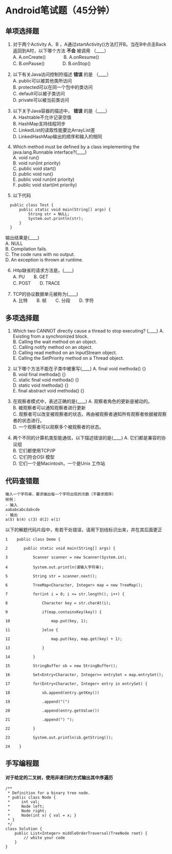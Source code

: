 # Android笔试题（45分钟）
## 单项选择题
1. 对于两个Activity A、B ，A通过startActivity()方法打开B。当在B中点击Back返回到A时，以下哪个方法 **不会** 被调用 （____）  
A.  A.onCreate()　　　　B.  A.onResume()  
C.  B.onPause()　　　　D.  B.onStop()

2. 以下有关Java访问控制符描述 **错误** 的是 （____）  
A.  public可以被其他类所访问  
B.  protected可以在同一个包中的类访问  
C.  default可以被子类访问  
D.  private可以被当前类访问  

3. 以下关于Java容器的描述中， **错误** 的是（____）  
A. Hashtable不允许记录空值  
B. HashMap支持线程同步  
C. LinkedList的读取性能要比ArrayList差  
D. LinkedHashMap输出的顺序和输入的相同  

4. Which method must be defined by a class implementing the java.lang.Runnable interface?(____)  
A. void run()  
B. void run(int priority)  
C. public void start()  
D. public void run()  
E. public void run(int priority)  
F. public void start(int priority)  

5. 以下代码
```
  public class Test {
      public static void main(String[] args) {
          String str = NULL;
          System.out.println(str);
      }
  }
```
输出结果是(____)  
A. NULL  
B. Compilation fails.  
C. The code runs with no output.  
D. An exception is thrown at runtime.  

6. Http缺省的请求方法是。(____)  
A. PU　　B. GET  
C. POST　　D. TRACE

7. TCP的协议数据单元被称为(____)  
A. 比特　　B. 帧　　C. 分段　　D. 字符

## 多项选择题
1. Which two CANNOT directly cause a thread to stop executing? (____)
A. Existing from a synchronized block.  
B. Calling the wait method on an object.  
C. Calling notify method on an object.  
D. Calling read method on an InputStream object.  
E. Calling the SetPriority method on a Thread object.  
 
2. 以下哪个方法不能在子类中被重写(____)
A. final void methoda() {}  
B. void final methoda() {}  
C. static final void methoda() {}  
D. static void methoda() {}  
E. final abstract void methoda() {}  

3. 在观察者模式中，表述正确的是(____)
A. 观察者角色的更新是被动的。  
B. 被观察者可以通知观察者进行更新  
C. 观察者可以改变被观察者的状态，再由被观察者通知所有观察者依据被观察者的状态进行。  
D. 一个观察者可以观察多个被观察者的状态。  

4. 两个不同的计算机类型能通信，以下描述错误的是(____)
A. 它们都是兼容的协议组  
B. 它们都使用TCP/IP  
C. 它们符合OSI 模型  
D. 它们一个是Macintosh，一个是Unix 工作站  

## 代码查错题
```
输入一个字符串，要求输出每一个字符出现的次数（不要求顺序）
样例：
- 输入
aababcabcdabcde
- 输出
a(5) b(4) c(3) d(2) e(1)
```
以下的解题代码片段中，有若干处错误，请用下划线标识出来，并在其后面更正
```
1    public class Demo {

2    	public static void main(String[] args) {

3    		Scanner scanner = new Scanner(System.in);

4    		System.out.println(请输入字符串);

5    		String str = scanner.next();

6    		TreeMap<Character, Integer> map = new TreeMap();

7    		for(int i = 0; i <= str.length(); i++) {

8    			Character key = str.charAt(i);

9    			if(map.containsKey(key)) {

10    				map.put(key, 1);

11    			}else {

12    				map.put(key, map.get(key) + 1);

13    			}			

14    		}

15    		StringBuffer sb = new StringBuffer();

16    		Set<Entry<Character, Integer>> entrySet = map.entrySet();

17    		for(Entry<Character, Integer> entry in entrySet) {

18    			sb.append(entry.getKey())

19              .append("(")

20              .append(entry.getValue())

21              .append(") ");

22    		}

23    		System.out.println(sb.getString());

24    }
```


## 手写编程题
#### 对于给定的二叉树，使用非递归的方式输出其中序遍历
```
/**
 * Definition for a binary tree node.
 * public class Node {
 *     int val;
 *     Node left;
 *     Node right;
 *     Node(int x) { val = x; }
 * }
 */
class Solution {
    public List<Integer> middleOrderTraversal(TreeNode root) {
        // white your code
    }
}
```
